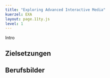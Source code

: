 ```yaml
---
title: "Exploring Advanced Interactive Media"
kuerzel: EXA
layout: page.11ty.js
level: 1
---
```


Intro

## Zielsetzungen

## Berufsbilder
